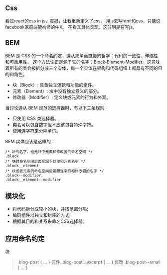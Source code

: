 ## Css
看过react的css in js，震撼，让我重新定义了css。
用js去写html和css，只能说facebook家前端架构师的牛X。
在看其具体实现，这分明是在写js。

## BEM
BEM 是 CSS 的一个命名约定，遵从简单而直接的哲学：代码的一致性、伸缩性和可重用性。
这个方法论正是源于它的名字：Block-Element-Modifier。这意味着所有的类会被拆分成三个实体，每一个实体在架构和代码组织上都具有不同的目的和角色。
- 块（Block）: 具备独立逻辑和功能的组件。
- 元素（Element）: 块中没有独立意义的部分。
- 修改器（Modifier）: 定义块或元素的行为和外观。

当讨论遵从 BEM 规范的选择器时，有以下三条规则:
- 只使用 CSS 类选择器。
- 类名可以包含数字但不应该包含特殊字符。
- 使用连字符来分隔单词。

BEM 实体应该是这样的：

```
/* 块的名字，也是块中元素和修改器的命名空间 */
.block
/* 块的命名空间后面紧跟下划线和元素名字 */
.block__element
/* 块或者元素的命名空间后紧跟连字符和修改器的名字 */
.block--modifier,
.block__element--modifier
```

## 模块化
- 将代码拆分成较小的块，并按范围分隔;
- 编码组件以独立和封装的方式;
- 根据其目的和关系来命名CSS选择器。

## 应用命名约定

块
> .blog-post { … }
元件
> .blog-post__excerpt { … }
修改
> .blog-post--small { … }

